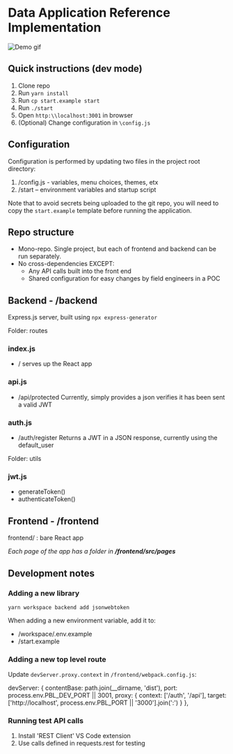 # Data Application Reference Implementation

![Demo gif](docs/demo.gif)

## Quick instructions (dev mode)

1. Clone repo
2. Run `yarn install`
3. Run `cp start.example start`
4. Run `./start`
5. Open `http:\\localhost:3001` in browser
6. (Optional) Change configuration in `\config.js`

## Configuration

Configuration is performed by updating two files in the project root directory:

1. /config.js - variables, menu choices, themes, etx
2. /start – environment variables and startup script

Note that to avoid secrets being uploaded to the git repo, you will need to copy the `start.example` template before running the application.

## Repo structure

- Mono-repo. Single project, but each of frontend and backend can be run separately.
- No cross-dependencies EXCEPT:
  - Any API calls built into the front end
  - Shared configuration for easy changes by field engineers in a POC

## Backend - /backend

Express.js server, built using `npx express-generator`

Folder: routes
### index.js
- / serves up the React app

### api.js
- /api/protected  Currently, simply provides a json verifies it has been sent a valid JWT

### auth.js
- /auth/register  Returns a JWT in a JSON response, currently using the default_user

Folder: utils
### jwt.js
- generateToken()
- authenticateToken()

## Frontend -  /frontend

frontend/ : bare React app

_Each page of the app has a folder in **/frontend/src/pages**_

## Development notes

### Adding a new library

`yarn workspace backend add jsonwebtoken`

When adding a new environment variable, add it to:
- /workspace/.env.example
- /start.example

### Adding a new top level route

Update `devServer.proxy.context` in `/frontend/webpack.config.js`:

  devServer: {
    contentBase: path.join(__dirname, 'dist'),
    port: process.env.PBL_DEV_PORT || 3001,
    proxy: {
      context: ['/auth', '/api'],
      target: ['http://localhost', process.env.PBL_PORT || '3000'].join(':')
    }
  },

### Running test API calls

1. Install 'REST Client' VS Code extension
2. Use calls defined in requests.rest for testing